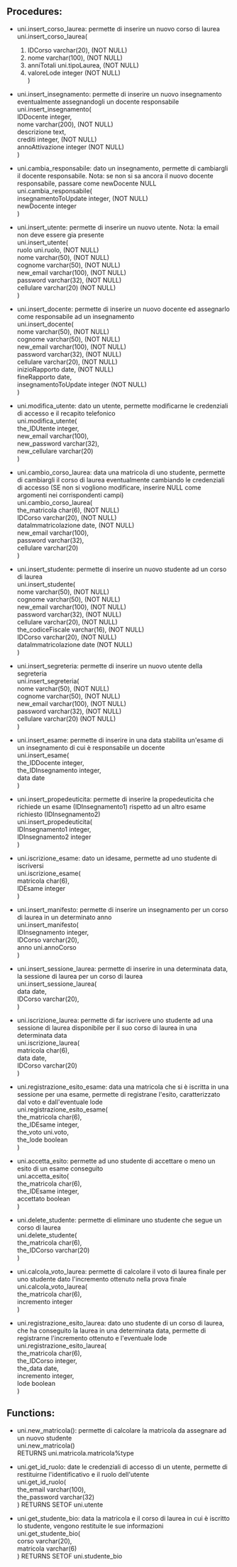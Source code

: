 ## Procedures:
- uni.insert_corso_laurea: permette di inserire un nuovo corso di laurea  
uni.insert_corso_laurea(  
   1. IDCorso varchar(20), (NOT NULL)  
   2. nome varchar(100), (NOT NULL)  
   3. anniTotali uni.tipoLaurea, (NOT NULL)  
   4. valoreLode integer (NOT NULL)  
)

- uni.insert_insegnamento: permette di inserire un nuovo insegnamento eventualmente assegnandogli un docente responsabile  
uni.insert_insegnamento(  
    IDDocente integer,   
    nome varchar(200), (NOT NULL)  
    descrizione text,   
    crediti integer, (NOT NULL)  
    annoAttivazione integer (NOT NULL)  
)

- uni.cambia_responsabile: dato un insegnamento, permette di cambiargli il docente responsabile. Nota: se non si sa ancora il nuovo docente responsabile, passare come newDocente NULL   
uni.cambia_responsabile(  
    insegnamentoToUpdate integer, (NOT NULL)  
    newDocente integer   
)

- uni.insert_utente: permette di inserire un nuovo utente. Nota: la email non deve essere gia presente  
uni.insert_utente(  
    ruolo uni.ruolo, (NOT NULL)  
    nome varchar(50), (NOT NULL)  
    cognome varchar(50), (NOT NULL)  
    new_email varchar(100), (NOT NULL)  
    password varchar(32), (NOT NULL)  
    cellulare varchar(20) (NOT NULL)  
)  

- uni.insert_docente: permette di inserire un nuovo docente ed assegnarlo come responsabile ad un insegnamento  
uni.insert_docente(  
    nome varchar(50), (NOT NULL)  
    cognome varchar(50), (NOT NULL)  
    new_email varchar(100), (NOT NULL)  
    password varchar(32), (NOT NULL)  
    cellulare varchar(20), (NOT NULL)  
    inizioRapporto date, (NOT NULL)  
    fineRapporto date,  
    insegnamentoToUpdate integer (NOT NULL)  
) 

- uni.modifica_utente: dato un utente, permette modificarne le credenziali di accesso e il recapito telefonico  
uni.modifica_utente(  
    the_IDUtente integer,   
    new_email varchar(100),   
    new_password varchar(32),   
    new_cellulare varchar(20)  
)

- uni.cambio_corso_laurea: data una matricola di uno studente, permette di cambiargli il corso di laurea eventualmente cambiando le credenziali di accesso (SE non si vogliono modificare, inserire NULL come argomenti nei corrispondenti campi)  
uni.cambio_corso_laurea(  
    the_matricola char(6), (NOT NULL)  
    IDCorso varchar(20), (NOT NULL)  
    dataImmatricolazione date, (NOT NULL)  
    new_email varchar(100),   
    password varchar(32),   
    cellulare varchar(20)  
)

- uni.insert_studente: permette di inserire un nuovo studente ad un corso di laurea  
uni.insert_studente(  
    nome varchar(50), (NOT NULL)  
    cognome varchar(50), (NOT NULL)  
    new_email varchar(100), (NOT NULL)  
    password varchar(32), (NOT NULL)  
    cellulare varchar(20), (NOT NULL)  
    the_codiceFiscale varchar(16), (NOT NULL)  
    IDCorso varchar(20), (NOT NULL)  
    dataImmatricolazione date (NOT NULL)  
) 

- uni.insert_segreteria: permette di inserire un nuovo utente della segreteria  
uni.insert_segreteria(  
    nome varchar(50), (NOT NULL)  
    cognome varchar(50), (NOT NULL)  
    new_email varchar(100), (NOT NULL)  
    password varchar(32), (NOT NULL)  
    cellulare varchar(20) (NOT NULL)  
) 

- uni.insert_esame: permette di inserire in una data stabilita un'esame di un insegnamento di cui è responsabile un docente  
uni.insert_esame(  
    the_IDDocente integer,   
    the_IDInsegnamento integer,   
    data date  
)

- uni.insert_propedeuticita: permette di inserire la propedeuticita che richiede un esame (IDInsegnamento1) rispetto ad un altro esame richiesto (IDInsegnamento2)  
uni.insert_propedeuticita(  
    IDInsegnamento1 integer,   
    IDInsegnamento2 integer  
)

- uni.iscrizione_esame: dato un idesame, permette ad uno studente di iscriversi  
uni.iscrizione_esame(  
    matricola char(6),   
    IDEsame integer  
)

- uni.insert_manifesto: permette di inserire un insegnamento per un corso di laurea in un determinato anno   
uni.insert_manifesto(  
    IDInsegnamento integer,   
    IDCorso varchar(20),   
    anno uni.annoCorso  
)

- uni.insert_sessione_laurea: permette di inserire in una determinata data, la sessione di laurea per un corso di laurea  
uni.insert_sessione_laurea(  
    data date,   
    IDCorso varchar(20),   
)

- uni.iscrizione_laurea: permette di far iscrivere uno studente ad una sessione di laurea disponibile per il suo corso di laurea in una determinata data  
uni.iscrizione_laurea(  
    matricola char(6),   
    data date,   
    IDCorso varchar(20)  
)

- uni.registrazione_esito_esame: data una matricola che si è iscritta in una sessione per una esame, permette di registrane l'esito, caratterizzato dal voto e dall'eventuale lode  
uni.registrazione_esito_esame(  
    the_matricola char(6),   
    the_IDEsame integer,   
    the_voto uni.voto,   
    the_lode boolean  
)

- uni.accetta_esito: permette ad uno studente di accettare o meno un esito di un esame conseguito  
uni.accetta_esito(  
    the_matricola char(6),   
    the_IDEsame integer,   
    accettato boolean  
)

- uni.delete_studente: permette di eliminare uno studente che segue un corso di laurea  
uni.delete_studente(  
    the_matricola char(6),   
    the_IDCorso varchar(20)  
)

- uni.calcola_voto_laurea: permette di calcolare il voto di laurea finale per uno studente dato l'incremento ottenuto nella prova finale  
uni.calcola_voto_laurea(  
    the_matricola char(6),   
    incremento integer  
)

- uni.registrazione_esito_laurea: dato uno studente di un corso di laurea, che ha conseguito la laurea in una determinata data, permette di registrarne l'incremento ottenuto e l'eventuale lode    
uni.registrazione_esito_laurea(  
    the_matricola char(6),   
    the_IDCorso integer,   
    the_data date,   
    incremento integer,   
    lode boolean  
)

## Functions:
- uni.new_matricola(): permette di calcolare la matricola da assegnare ad un nuovo studente   
uni.new_matricola()   
    RETURNS uni.matricola.matricola%type  

- uni.get_id_ruolo: date le credenziali di accesso di un utente, permette di restituirne l'identificativo e il ruolo dell'utente   
uni.get_id_ruolo(  
    the_email varchar(100),   
    the_password varchar(32)  
)   RETURNS SETOF uni.utente  

- uni.get_studente_bio: data la matricola e il corso di laurea in cui è iscritto lo studente, vengono restituite le sue informazioni   
uni.get_studente_bio(  
    corso varchar(20),   
    matricola varchar(6)  
)   RETURNS SETOF uni.studente_bio  
